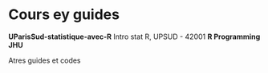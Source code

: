 # Cours ey  guides
**UParisSud-statistique-avec-R**
Intro stat R, UPSUD -  42001
**R Programming JHU**

Atres guides et codes
